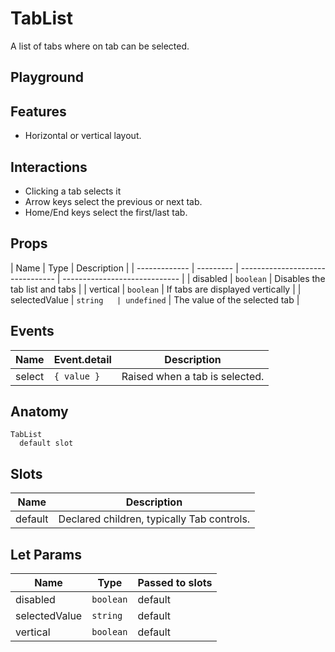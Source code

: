<script>
    import Playground from './TabListPlayground.svelte';
</script>

# TabList

A list of tabs where on tab can be selected.

## Playground

<Playground />

## Features

- Horizontal or vertical layout.

## Interactions

- Clicking a tab selects it
- Arrow keys select the previous or next tab.
- Home/End keys select the first/last tab.

## Props

| Name          | Type      | Description                      |
| ------------- | --------- | -------------------------------- | ----------------------------- |
| disabled      | `boolean` | Disables the tab list and tabs   |
| vertical      | `boolean` | If tabs are displayed vertically |
| selectedValue | `string   | undefined`                       | The value of the selected tab |

## Events

| Name   | Event.detail | Description                    |
| ------ | ------------ | ------------------------------ |
| select | `{ value }`  | Raised when a tab is selected. |

## Anatomy

```
TabList
  default slot
```

## Slots

| Name    | Description                                |
| ------- | ------------------------------------------ |
| default | Declared children, typically Tab controls. |

## Let Params

| Name          | Type      | Passed to slots |
| ------------- | --------- | --------------- |
| disabled      | `boolean` | default         |
| selectedValue | `string`  | default         |
| vertical      | `boolean` | default         |
